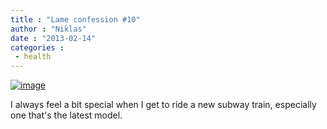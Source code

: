 ```yaml
---
title : "Lame confession #10"
author : "Niklas"
date : "2013-02-14"
categories : 
 - health
---
```


[![image](https://niklasblog.com/wp-content/wpid-20130213_105608.jpg "20130213_105608.jpg")](https://niklasblog.com/wp-content/wpid-20130213_105608.jpg)

I always feel a bit special when I get to ride a new subway train, especially one that's the latest model.
